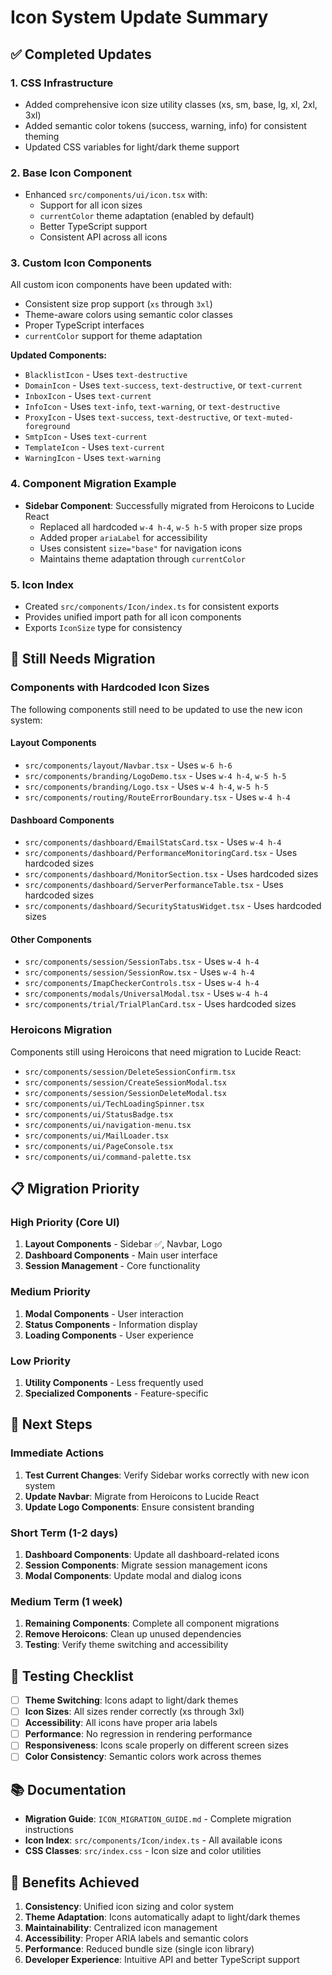 # Icon System Update Summary

## ✅ Completed Updates

### 1. CSS Infrastructure
- Added comprehensive icon size utility classes (xs, sm, base, lg, xl, 2xl, 3xl)
- Added semantic color tokens (success, warning, info) for consistent theming
- Updated CSS variables for light/dark theme support

### 2. Base Icon Component
- Enhanced `src/components/ui/icon.tsx` with:
  - Support for all icon sizes
  - `currentColor` theme adaptation (enabled by default)
  - Better TypeScript support
  - Consistent API across all icons

### 3. Custom Icon Components
All custom icon components have been updated with:
- Consistent size prop support (`xs` through `3xl`)
- Theme-aware colors using semantic color classes
- Proper TypeScript interfaces
- `currentColor` support for theme adaptation

**Updated Components:**
- `BlacklistIcon` - Uses `text-destructive`
- `DomainIcon` - Uses `text-success`, `text-destructive`, or `text-current`
- `InboxIcon` - Uses `text-current`
- `InfoIcon` - Uses `text-info`, `text-warning`, or `text-destructive`
- `ProxyIcon` - Uses `text-success`, `text-destructive`, or `text-muted-foreground`
- `SmtpIcon` - Uses `text-current`
- `TemplateIcon` - Uses `text-current`
- `WarningIcon` - Uses `text-warning`

### 4. Component Migration Example
- **Sidebar Component**: Successfully migrated from Heroicons to Lucide React
  - Replaced all hardcoded `w-4 h-4`, `w-5 h-5` with proper size props
  - Added proper `ariaLabel` for accessibility
  - Uses consistent `size="base"` for navigation icons
  - Maintains theme adaptation through `currentColor`

### 5. Icon Index
- Created `src/components/Icon/index.ts` for consistent exports
- Provides unified import path for all icon components
- Exports `IconSize` type for consistency

## 🔄 Still Needs Migration

### Components with Hardcoded Icon Sizes
The following components still need to be updated to use the new icon system:

#### Layout Components
- `src/components/layout/Navbar.tsx` - Uses `w-6 h-6`
- `src/components/branding/LogoDemo.tsx` - Uses `w-4 h-4`, `w-5 h-5`
- `src/components/branding/Logo.tsx` - Uses `w-4 h-4`, `w-5 h-5`
- `src/components/routing/RouteErrorBoundary.tsx` - Uses `w-4 h-4`

#### Dashboard Components
- `src/components/dashboard/EmailStatsCard.tsx` - Uses `w-4 h-4`
- `src/components/dashboard/PerformanceMonitoringCard.tsx` - Uses hardcoded sizes
- `src/components/dashboard/MonitorSection.tsx` - Uses hardcoded sizes
- `src/components/dashboard/ServerPerformanceTable.tsx` - Uses hardcoded sizes
- `src/components/dashboard/SecurityStatusWidget.tsx` - Uses hardcoded sizes

#### Other Components
- `src/components/session/SessionTabs.tsx` - Uses `w-4 h-4`
- `src/components/session/SessionRow.tsx` - Uses `w-4 h-4`
- `src/components/ImapCheckerControls.tsx` - Uses `w-4 h-4`
- `src/components/modals/UniversalModal.tsx` - Uses `w-4 h-4`
- `src/components/trial/TrialPlanCard.tsx` - Uses hardcoded sizes

### Heroicons Migration
Components still using Heroicons that need migration to Lucide React:
- `src/components/session/DeleteSessionConfirm.tsx`
- `src/components/session/CreateSessionModal.tsx`
- `src/components/session/SessionDeleteModal.tsx`
- `src/components/ui/TechLoadingSpinner.tsx`
- `src/components/ui/StatusBadge.tsx`
- `src/components/ui/navigation-menu.tsx`
- `src/components/ui/MailLoader.tsx`
- `src/components/ui/PageConsole.tsx`
- `src/components/ui/command-palette.tsx`

## 📋 Migration Priority

### High Priority (Core UI)
1. **Layout Components** - Sidebar ✅, Navbar, Logo
2. **Dashboard Components** - Main user interface
3. **Session Management** - Core functionality

### Medium Priority
1. **Modal Components** - User interaction
2. **Status Components** - Information display
3. **Loading Components** - User experience

### Low Priority
1. **Utility Components** - Less frequently used
2. **Specialized Components** - Feature-specific

## 🎯 Next Steps

### Immediate Actions
1. **Test Current Changes**: Verify Sidebar works correctly with new icon system
2. **Update Navbar**: Migrate from Heroicons to Lucide React
3. **Update Logo Components**: Ensure consistent branding

### Short Term (1-2 days)
1. **Dashboard Components**: Update all dashboard-related icons
2. **Session Components**: Migrate session management icons
3. **Modal Components**: Update modal and dialog icons

### Medium Term (1 week)
1. **Remaining Components**: Complete all component migrations
2. **Remove Heroicons**: Clean up unused dependencies
3. **Testing**: Verify theme switching and accessibility

## 🧪 Testing Checklist

- [ ] **Theme Switching**: Icons adapt to light/dark themes
- [ ] **Icon Sizes**: All sizes render correctly (xs through 3xl)
- [ ] **Accessibility**: All icons have proper aria labels
- [ ] **Performance**: No regression in rendering performance
- [ ] **Responsiveness**: Icons scale properly on different screen sizes
- [ ] **Color Consistency**: Semantic colors work across themes

## 📚 Documentation

- **Migration Guide**: `ICON_MIGRATION_GUIDE.md` - Complete migration instructions
- **Icon Index**: `src/components/Icon/index.ts` - All available icons
- **CSS Classes**: `src/index.css` - Icon size and color utilities

## 🎨 Benefits Achieved

1. **Consistency**: Unified icon sizing and color system
2. **Theme Adaptation**: Icons automatically adapt to light/dark themes
3. **Maintainability**: Centralized icon management
4. **Accessibility**: Proper ARIA labels and semantic colors
5. **Performance**: Reduced bundle size (single icon library)
6. **Developer Experience**: Intuitive API and better TypeScript support
